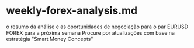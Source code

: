 # weekly-forex-analysis.md
o resumo da análise e as oportunidades de negociação para o par EURUSD FOREX para a  próxima semana
Procure por atualizações com base na estratégia "Smart Money Concepts"
